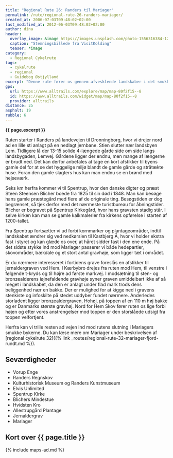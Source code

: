 ```yaml
---
title: "Regional Rute 26: Randers til Mariager"
permalink: /rute/regional-rute-26-randers-mariager/
created_at: 2006-07-03T09:48:02+02:00
last_modified_at: 2012-06-03T09:48:02+02:00
author: dina
header:
  overlay_image: &image https://images.unsplash.com/photo-1556316384-12c35d30afa4?ixlib=rb-1.2.1&ixid=eyJhcHBfaWQiOjEyMDd9&auto=format&fit=crop&w=1650&q=80
  caption: "Stemningsbillede fra VisitKolding"
  teaser: *image
category:
  - Regional Cykelrute
tags:
  - cykelrute
  - regional
  - Guidebog Østjylland
excerpt: "Denne rute fører os gennem afvesklende landskaber i det smukke Kronjylland. Området har en af de største koncentrationer af gravhøje og det er muligt at komme helt tæt på nogle af dem. Desuden kører vi forbi digteren Steen Steensen Blichers hjem og grav."
gps:
  url: https://www.alltrails.com/explore/map/map-80f2f15--8
  id: https://www.alltrails.com/widget/map/map-80f2f15--8
  provider: alltrails
distance: 25
asphalt: 19
rubble: 6
---
```


**{{ page.excerpt }}**

Ruten starter i Randers på landevejen til Dronningborg, hvor vi drejer nord ad en lille sti anlagt på en nedlagt jernbane. Stien slutter nær landsbyen Lem. Tidligere lå der 13-15 solide 4-længede gårde side om side langs landsbygaden, Lemvej. Gårdene ligger der endnu, men mange af længerne er brudt ned. Det kan derfor anbefales at tage en kort afstikker til byens gamle del for at se det hyggelige miljø blandt de gamle gårde og stråtækte huse. Foran den gamle slagters hus kan man endnu se en brønd med hejseværk.

Seks km herfra kommer vi til Spentrup, hvor den danske digter og præst Steen Steensen Blicher boede fra 1825 til sin død i 1848. Man kan besøge hans gamle præstegård med flere af de originale ting. Besøgstiden er dog begrænset, så tjek derfor med det nærmeste turistbureau for åbningstider. Blicher er begravet på Spentrup Kirkegård, hvor hans gravsten stadig står. I selve kirken kan man se gamle kalkmalerier fra kirkens opførelse i starten af 1200-tallet.

Fra Spentrup fortsætter vi ud forbi kornmarker og plantageområder, indtil landskabet ændrer sig ved nedkørslen til Kastbjerg Å, hvor vi holder ekstra fast i styret og kan glæde os over, at håret sidder fast i den ene ende. På det sidste stykke ind mod Mariager passerer vi både hedepartier, skovområder, bækdale og et stort antal gravhøje, som ligger tæt i området.

Er du nærmere interesseret i fortidens grave foreslås en afstikker til jernaldergraven ved Hem. I Kærbybro drejes fra ruten mod Hem, til venstre i følgende t-kryds og til højre ad første markvej. I modsætning til sten- og bronzealderens iøjnefaldende gravhøje syner graven umiddelbart ikke af så meget i landskabet, da den er anlagt under flad mark trods dens beliggenhed nær en bakke. Der er mulighed for at kigge ned i gravens stenkiste og infoskilte på stedet uddyber fundet nærmere. Anderledes storladent ligger bronzealdergraven, Hohøj, på toppen af en 110 m høj bakke og er Danmarks største gravhøj. Nord for Hem Skov fører ruten os lige forbi højen og efter vores anstrengelser mod toppen er den storslåede udsigt fra toppen velfortjent.

Herfra kan vi trille resten ad vejen ind mod rutens slutning i Mariagers smukke bykerne. Du kan læse mere om Mariager under beskrivelsen af [regional cykelrute 32]({% link _routes/regional-rute-32-mariager-fjord-rundt.md %}).

## Seværdigheder

- Vorup Enge
- Randers Regnskov
- Kulturhistorisk Museum og Randers Kunstmuseum
- Elvis Unlimited
- Spentrup Kirke
- Blichers Mindestue
- Hvidsten Kro
- Allestrupgård Plantage
- Jernaldergrav
- Mariager

## Kort over {{ page.title }}

{% include maps-ad.md %}
